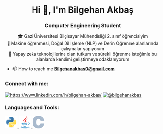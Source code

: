 <h1 align="center">Hi 👋, I'm Bilgehan Akbaş</h1>
<h3 align="center">Computer Engineering Student</h3>

<p align="center">
  🎓 Gazi Üniversitesi Bilgisayar Mühendisliği 2. sınıf öğrencisiyim<br>
  🤖 Makine öğrenmesi, Doğal Dil İşleme (NLP) ve Derin Öğrenme alanlarında çalışmalar yapıyorum<br>
  🔬 Yapay zeka teknolojilerine olan tutkum ve sürekli öğrenme isteğimle bu alanlarda kendimi geliştirmeye odaklanıyorum
</p>

- 📫 How to reach me **Bilgehanakbas0@gmail.com**

<h3 align="left">Connect with me:</h3>
<p align="left">
<a href="https://www.linkedin.com/in/bilgehan-akbas/" target="blank"><img align="center" src="https://raw.githubusercontent.com/rahuldkjain/github-profile-readme-generator/master/src/images/icons/Social/linked-in-alt.svg" alt="https://www.linkedin.com/in/bilgehan-akbas/" height="30" width="40" /></a>
<a href="https://medium.com/@bilgehanakbas" target="blank"><img align="center" src="https://raw.githubusercontent.com/rahuldkjain/github-profile-readme-generator/master/src/images/icons/Social/medium.svg" alt="@bilgehanakbas" height="30" width="40" /></a>
</p>

<h3 align="left">Languages and Tools:</h3>
<p align="left"> <a href="https://www.python.org" target="_blank" rel="noreferrer"> <img src="https://raw.githubusercontent.com/devicons/devicon/master/icons/python/python-original.svg" alt="python" width="40" height="40"/> </a> <a href="https://www.java.com/" target="_blank" rel="noreferrer"> <img src="https://raw.githubusercontent.com/devicons/devicon/master/icons/java/java-original.svg" alt="java" width="40" height="40"/> </a> <a href="https://www.cprogramming.com/" target="_blank" rel="noreferrer"> <img src="https://raw.githubusercontent.com/devicons/devicon/master/icons/c/c-original.svg" alt="c" width="40" height="40"/> </a> </p>

